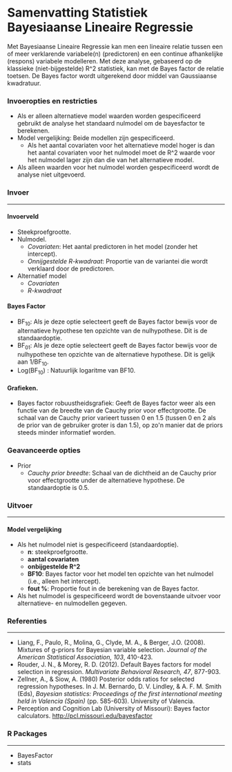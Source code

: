 Samenvatting Statistiek Bayesiaanse Lineaire Regressie
==================

Met Bayesiaanse Lineaire Regressie kan men een lineaire relatie tussen een of meer verklarende variabele(n) (predictoren) en een continue afhankelijke (respons) variabele modelleren. Met deze analyse, gebaseerd op de klassieke (niet-bijgestelde) R^2 statistiek, kan met de Bayes factor de relatie toetsen. De Bayes factor wordt uitgerekend door middel van Gaussiaanse kwadratuur.

### Invoeropties en restricties
- Als er alleen alternatieve model waarden worden gespecificeerd gebruikt de analyse het standaard nulmodel om de bayesfactor te berekenen.
- Model vergelijking: Beide modellen zijn gespecificeerd.
	- Als het aantal covariaten voor het alternatieve model hoger is dan het aantal covariaten voor het nulmodel moet de R^2 waarde voor het nulmodel lager zijn dan die van het alternatieve model. 
- Als alleen waarden voor het nulmodel worden gespecificeerd wordt de analyse niet uitgevoerd.

### Invoer
---
#### Invoerveld
- Steekproefgrootte.
- Nulmodel.
	- *Covariaten*: Het aantal predictoren in het model (zonder het intercept).
	- *Onnijgestelde R-kwadraat*: Proportie van de variantei die wordt verklaard door de predictoren.
- Alternatief model 
    - *Covariaten*
    - *R-kwadraat*

#### Bayes Factor
- BF<sub>10</sub>: Als je deze optie selecteert geeft de Bayes factor bewijs voor de alternatieve hypothese ten opzichte van de nulhypothese. Dit is de standaardoptie. 
- BF<sub>01</sub>: Als je deze optie selecteert geeft de Bayes factor bewijs voor de nulhypothese ten opzichte van de alternatieve hypothese. Dit is gelijk aan 1/BF<sub>10</sub>.
- Log(BF<sub>10</sub>) : Natuurlijk logaritme van BF10.

#### Grafieken.
- Bayes factor robuustheidsgrafiek: Geeft de Bayes factor weer als een functie van de breedte van de Cauchy prior voor effectgrootte. De schaal van de Cauchy prior varieert tussen 0 en 1.5 (tussen 0 en 2 als de prior van de gebruiker groter is dan 1.5), op zo'n manier dat de priors steeds minder informatief worden.

### Geavanceerde opties
- Prior
  - *Cauchy prior breedte*: Schaal van de dichtheid an de Cauchy prior voor effectgrootte under de alternatieve hypothese. De standaardoptie is 0.5. 

### Uitvoer
--- 
#### Model vergelijking
- Als het nulmodel niet is gespecificeerd (standaardoptie).
	- **n**: steekproefgrootte.
	- **aantal covariaten**
	- **onbijgestelde R^2**
	- **BF10**: Bayes factor voor het model ten opzichte van het nulmodel (i.e., alleen het intercept).
    - **fout %**: Proportie fout in de berekening van de Bayes factor.
- Als het nulmodel is gespecificeerd wordt de bovenstaande uitvoer voor alternatieve- en nulmodellen gegeven.

### Referenties
---
- Liang, F., Paulo, R., Molina, G., Clyde, M. A., & Berger, J.O. (2008). Mixtures of g-priors for Bayesian variable selection. *Journal of the American Statistical Association, 103*, 410-423.
- Rouder, J. N., & Morey, R. D. (2012). Default Bayes factors for model selection in regression. *Multivariate Behavioral Research, 47*, 877-903.
- Zellner, A., & Siow, A. (1980) Posterior odds ratios for selected regression hypotheses. In J. M. Bernardo, D. V. Lindley, & A. F. M. Smith (Eds), *Bayesian statistics: Proceedings of the first international meeting held in Valencia (Spain)* (pp. 585-603). University of Valencia.
- Perception and Cognition Lab (University of Missouri): Bayes factor calculators. http://pcl.missouri.edu/bayesfactor

### R Packages
---
- BayesFactor
- stats
